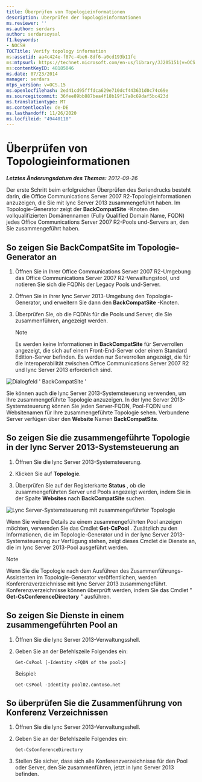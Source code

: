 ```yaml
---
title: Überprüfen von Topologieinformationen
description: Überprüfen der Topologieinformationen
ms.reviewer: ''
ms.author: serdars
author: serdarsoysal
f1.keywords:
- NOCSH
TOCTitle: Verify topology information
ms:assetid: aa4c424e-f87c-4be6-8df6-a0cd193b11fc
ms:mtpsurl: https://technet.microsoft.com/en-us/library/JJ205151(v=OCS.15)
ms:contentKeyID: 48185046
ms.date: 07/23/2014
manager: serdars
mtps_version: v=OCS.15
ms.openlocfilehash: 2ed41cd95fffdca629e710dcf443631d0c74c69e
ms.sourcegitcommit: 36fee89bb887bea4f18b19f17a8c69daf5bc423d
ms.translationtype: MT
ms.contentlocale: de-DE
ms.lasthandoff: 11/26/2020
ms.locfileid: "49440118"
---
```

# <a name="verify-topology-information"></a>Überprüfen von Topologieinformationen

<div data-xmlns="http://www.w3.org/1999/xhtml">

<div class="topic" data-xmlns="http://www.w3.org/1999/xhtml" data-msxsl="urn:schemas-microsoft-com:xslt" data-cs="https://msdn.microsoft.com/">

<div data-asp="https://msdn2.microsoft.com/asp">



</div>

<div id="mainSection">

<div id="mainBody">

<span> </span>

_**Letztes Änderungsdatum des Themas:** 2012-09-26_

Der erste Schritt beim erfolgreichen Überprüfen des Seriendrucks besteht darin, die Office Communications Server 2007 R2-Topologieinformationen anzuzeigen, die Sie mit lync Server 2013 zusammengeführt haben. Im Topologie-Generator zeigt der **BackCompatSite** -Knoten den vollqualifizierten Domänennamen (Fully Qualified Domain Name, FQDN) jedes Office Communications Server 2007 R2-Pools und-Servers an, den Sie zusammengeführt haben.

<div>

## <a name="to-view-backcompatsite-in-topology-builder"></a>So zeigen Sie BackCompatSite im Topologie-Generator an

1.  Öffnen Sie in Ihrer Office Communications Server 2007 R2-Umgebung das Office Communications Server 2007 R2-Verwaltungstool, und notieren Sie sich die FQDNs der Legacy Pools und-Server.

2.  Öffnen Sie in ihrer lync Server 2013-Umgebung den Topologie-Generator, und erweitern Sie dann den **BackCompatSite** -Knoten.

3.  Überprüfen Sie, ob die FQDNs für die Pools und Server, die Sie zusammenführen, angezeigt werden.
    
    <div>
    

    > [!NOTE]  
    > Es werden keine Informationen in <STRONG>BackCompatSite</STRONG> für Serverrollen angezeigt, die sich auf einem Front-End-Server oder einem Standard Edition-Server befinden. Es werden nur Serverrollen angezeigt, die für die Interoperabilität zwischen Office Communications Server 2007 R2 und lync Server 2013 erforderlich sind.

    
    </div>

![Dialogfeld ' BackCompatSite '](images/JJ205243.62751c76-f018-4c6d-bb48-c61ef8974d31(OCS.15).jpg "Dialogfeld ' BackCompatSite '")

Sie können auch die lync Server 2013-Systemsteuerung verwenden, um Ihre zusammengeführte Topologie anzuzeigen. In der lync Server 2013-Systemsteuerung können Sie jeden Server-FQDN, Pool-FQDN und Websitenamen für Ihre zusammengeführte Topologie sehen. Verbundene Server verfügen über den **Website** Namen **BackCompatSite**.

</div>

<div>

## <a name="to-view-the-merged-topology-in-lync-server-2013-control-panel"></a>So zeigen Sie die zusammengeführte Topologie in der lync Server 2013-Systemsteuerung an

1.  Öffnen Sie die lync Server 2013-Systemsteuerung.

2.  Klicken Sie auf **Topologie**.

3.  Überprüfen Sie auf der Registerkarte **Status** , ob die zusammengeführten Server und Pools angezeigt werden, indem Sie in der Spalte **Websites** nach **BackCompatSite** suchen.

![Lync Server-Systemsteuerung mit zusammengeführter Topologie](images/JJ205151.f986ddd4-2040-454d-9389-7f6154b59cc9(OCS.15).jpg "Lync Server-Systemsteuerung mit zusammengeführter Topologie")

Wenn Sie weitere Details zu einem zusammengeführten Pool anzeigen möchten, verwenden Sie das Cmdlet **Get-CsPool** . Zusätzlich zu den Informationen, die im Topologie-Generator und in der lync Server 2013-Systemsteuerung zur Verfügung stehen, zeigt dieses Cmdlet die Dienste an, die im lync Server 2013-Pool ausgeführt werden.

<div>


> [!NOTE]  
> Wenn Sie die Topologie nach dem Ausführen des Zusammenführungs-Assistenten im Topologie-Generator veröffentlichen, werden Konferenzverzeichnisse mit lync Server 2013 zusammengeführt. Konferenzverzeichnisse können überprüft werden, indem Sie das Cmdlet " <STRONG>Get-CsConferenceDirectory</STRONG> " ausführen.



</div>

</div>

<div>

## <a name="to-view-services-on-a-merged-pool"></a>So zeigen Sie Dienste in einem zusammengeführten Pool an

1.  Öffnen Sie die lync Server 2013-Verwaltungsshell.

2.  Geben Sie an der Befehlszeile Folgendes ein:
    
        Get-CsPool [-Identity <FQDN of the pool>]
    
    Beispiel:
    
        Get-CsPool -Identity pool02.contoso.net

</div>

<div>

## <a name="to-verify-conference-directories-merged"></a>So überprüfen Sie die Zusammenführung von Konferenz Verzeichnissen

1.  Öffnen Sie die lync Server 2013-Verwaltungsshell.

2.  Geben Sie an der Befehlszeile Folgendes ein:
    
        Get-CsConferenceDirectory

3.  Stellen Sie sicher, dass sich alle Konferenzverzeichnisse für den Pool oder Server, den Sie zusammenführen, jetzt in lync Server 2013 befinden.

</div>

</div>

<span> </span>

</div>

</div>

</div>

